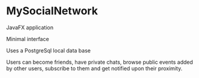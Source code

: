 # MySocialNetwork
JavaFX application



Minimal interface




Uses a PostgreSql local data base



Users can become friends, have private chats, browse public events added by other users, subscribe to them and get notified upon their proximity.



